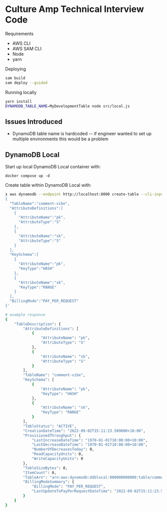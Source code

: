 # Culture Amp Technical Interview Code

Requirements
- AWS CLI
- AWS SAM CLI
- Node
- yarn

Deploying

```bash
sam build
sam deploy --guided
```

Running locally

```bash
yarn install
DYNAMODB_TABLE_NAME=MyDevelopmentTable node src/local.js
```

## Issues Introduced

- DynamoDB table name is hardcoded -- if engineer wanted to set up multiple environments this would be a problem

## DynamoDB Local

Start up local DynamoDB Local container with:

```
docker compose up -d
```

Create table within DynamoDB Local with:

```sh
❯ aws dynamodb --endpoint http://localhost:8000 create-table --cli-input-json '
{
  "TableName":"comment-vibe",
  "AttributeDefinitions":[
    {
      "AttributeName":"pk",
      "AttributeType":"S"
    },
    {
      "AttributeName":"sk",
      "AttributeType":"S"
    }
  ],
  "KeySchema":[
    {
      "AttributeName":"pk",
      "KeyType":"HASH"
    },
    {
      "AttributeName":"sk",
      "KeyType":"RANGE"
    }
  ],
  "BillingMode":"PAY_PER_REQUEST"
}'

# example response
{
    "TableDescription": {
        "AttributeDefinitions": [
            {
                "AttributeName": "pk",
                "AttributeType": "S"
            },
            {
                "AttributeName": "sk",
                "AttributeType": "S"
            }
        ],
        "TableName": "comment-vibe",
        "KeySchema": [
            {
                "AttributeName": "pk",
                "KeyType": "HASH"
            },
            {
                "AttributeName": "sk",
                "KeyType": "RANGE"
            }
        ],
        "TableStatus": "ACTIVE",
        "CreationDateTime": "2022-09-02T15:11:23.509000+10:00",
        "ProvisionedThroughput": {
            "LastIncreaseDateTime": "1970-01-01T10:00:00+10:00",
            "LastDecreaseDateTime": "1970-01-01T10:00:00+10:00",
            "NumberOfDecreasesToday": 0,
            "ReadCapacityUnits": 0,
            "WriteCapacityUnits": 0
        },
        "TableSizeBytes": 0,
        "ItemCount": 0,
        "TableArn": "arn:aws:dynamodb:ddblocal:000000000000:table/comment-vibe",
        "BillingModeSummary": {
            "BillingMode": "PAY_PER_REQUEST",
            "LastUpdateToPayPerRequestDateTime": "2022-09-02T15:11:23.509000+10:00"
        }
    }
}
```